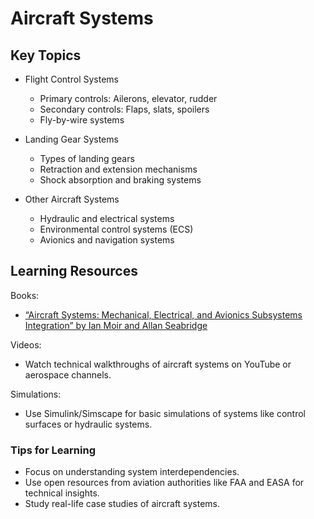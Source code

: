 # Aircraft Systems

## Key Topics

- Flight Control Systems
  - Primary controls: Ailerons, elevator, rudder
  - Secondary controls: Flaps, slats, spoilers
  - Fly-by-wire systems

- Landing Gear Systems
  - Types of landing gears
  - Retraction and extension mechanisms
  - Shock absorption and braking systems

- Other Aircraft Systems
  - Hydraulic and electrical systems
  - Environmental control systems (ECS)
  - Avionics and navigation systems

## Learning Resources

Books:
- [“Aircraft Systems: Mechanical, Electrical, and Avionics Subsystems Integration” by Ian Moir and Allan Seabridge](https://github.com/abhx7/Aerospace-Engineering/blob/main/Aircrafts/Aircraft%20Systems%20Mechanical%2C%20Electrical%2C%20and%20Avionics%20Subsystems%20Integration%20-%20Ian%20Moir%20and%20Allan%20Seabridge.pdf)

Videos:
- Watch technical walkthroughs of aircraft systems on YouTube or aerospace channels.

Simulations:
- Use Simulink/Simscape for basic simulations of systems like control surfaces or hydraulic systems.

### Tips for Learning
- Focus on understanding system interdependencies.
- Use open resources from aviation authorities like FAA and EASA for technical insights.
- Study real-life case studies of aircraft systems.
